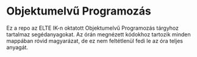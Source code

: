 # Objektumelvű Programozás
Ez a repo az ELTE IK-n oktatott Objektumelvű Programozás tárgyhoz tartalmaz segédanyagokat.
Az órán megnézett kódokhoz tartozik minden mappában róvid magyarázat, de ez nem feltétlenül fedi le az óra teljes anyagát.
